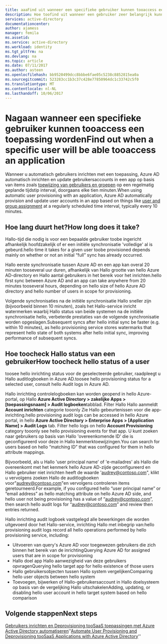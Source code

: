 ```yaml
---
title: aaaFind uit wanneer een specifieke gebruiker kunnen tooaccess een toepassing worden | Microsoft Docs
description: Hoe toofind uit wanneer een gebruiker zeer belangrijk kunnen tooaccess een toepassing worden u hebt geconfigureerd voor gebruikers inrichten met Azure AD
services: active-directory
documentationcenter: 
author: ajamess
manager: femila
ms.assetid: 
ms.service: active-directory
ms.workload: identity
ms.tgt_pltfrm: na
ms.devlang: na
ms.topic: article
ms.date: 07/11/2017
ms.author: asteen
ms.openlocfilehash: bb9520499dcc8bbbe6fae05c5238c8852815ea0a
ms.sourcegitcommit: 523283cc1b3c37c428e77850964dc1c33742c5f0
ms.translationtype: MT
ms.contentlocale: nl-NL
ms.lasthandoff: 10/06/2017
---
```

# <a name="find-out-when-a-specific-user-will-be-able-tooaccess-an-application"></a><span data-ttu-id="5cf1b-103">Nagaan wanneer een specifieke gebruiker kunnen tooaccess een toepassing worden</span><span class="sxs-lookup"><span data-stu-id="5cf1b-103">Find out when a specific user will be able tooaccess an application</span></span>
<span data-ttu-id="5cf1b-104">Wanneer u automatisch gebruikers inrichten met een toepassing, Azure AD automatisch inrichten en update gebruikersaccounts in een app op basis van items zoals [toewijzing van gebruikers en groepen](https://docs.microsoft.com/azure/active-directory/active-directory-coreapps-assign-user-azure-portal) op een regelmatig geplande tijdstip interval, doorgaans elke tien minuten.</span><span class="sxs-lookup"><span data-stu-id="5cf1b-104">When using automatic user provisioning with an application, Azure AD automatically provision and update user accounts in an app based on things like [user and group assignment](https://docs.microsoft.com/azure/active-directory/active-directory-coreapps-assign-user-azure-portal) at a regularly scheduled time interval, typically every 10 minutes.</span></span>

## <a name="how-long-does-it-take"></a><span data-ttu-id="5cf1b-105">Hoe lang duurt het?</span><span class="sxs-lookup"><span data-stu-id="5cf1b-105">How long does it take?</span></span>

<span data-ttu-id="5cf1b-106">Hallo-tijd die nodig is voor een bepaalde gebruiker toobe ingericht afhankelijk hoofdzakelijk of er een initiële synchronisatie 'volledige' al is gebeurd.</span><span class="sxs-lookup"><span data-stu-id="5cf1b-106">hello time it takes for a given user toobe provisioned depends mainly on whether or not an initial “full” sync has already occurred.</span></span>

<span data-ttu-id="5cf1b-107">Hallo eerste synchronisatie tussen Azure AD en een app kan overal 20 minuten tooseveral uur duren, afhankelijk van Hallo grootte van hello Azure AD-directory en Hallo aantal gebruikers in het bereik voor het inrichten.</span><span class="sxs-lookup"><span data-stu-id="5cf1b-107">hello first sync between Azure AD and an app can take anywhere from 20 minutes tooseveral hours, depending on hello size of hello Azure AD directory and hello number of users in scope for provisioning.</span></span> 

<span data-ttu-id="5cf1b-108">Volgende synchronisaties na de initiële synchronisatie Hallo sneller zijn (bijvoorbeeld binnen 10 minuten), zoals het Hallo-service inricht watermerken waarbij Hallo status van beide systemen na de initiële synchronisatie hello, verbeterde prestaties van de volgende synchronisatie worden opgeslagen.</span><span class="sxs-lookup"><span data-stu-id="5cf1b-108">Subsequent syncs after hello initial sync be faster (e.g. within 10 minutes), as hello provisioning service stores watermarks that represent hello state of both systems after hello initial sync, improving performance of subsequent syncs.</span></span>

## <a name="how-toocheck-hello-status-of-a-user"></a><span data-ttu-id="5cf1b-109">Hoe toocheck Hallo status van een gebruiker</span><span class="sxs-lookup"><span data-stu-id="5cf1b-109">How toocheck hello status of a user</span></span>

<span data-ttu-id="5cf1b-110">toosee hello inrichting status voor de geselecteerde gebruiker, raadpleegt u Hallo auditlogboeken in Azure AD.</span><span class="sxs-lookup"><span data-stu-id="5cf1b-110">toosee hello provisioning status for a selected user, consult hello Audit logs in Azure AD.</span></span>

<span data-ttu-id="5cf1b-111">Hallo inrichting controlelogboeken kan worden geopend in hello Azure-portal, op Hallo **Azure Active Directory &gt; zakelijke Apps &gt; \[toepassingsnaam\] &gt; Audit logboeken**tabblad. Filter Hallo Hallo aanmeldt **Account inrichten** categorie tooonly Zie Hallo gebeurtenissen voor die app-inrichting.</span><span class="sxs-lookup"><span data-stu-id="5cf1b-111">hello provisioning audit logs can be accessed in hello Azure portal, in hello **Azure Active Directory &gt; Enterprise Apps &gt; \[Application Name\] &gt; Audit Logs** tab. Filter hello logs on hello **Account Provisioning** category tooonly see hello provisioning events for that app.</span></span> <span data-ttu-id="5cf1b-112">U kunt zoeken naar gebruikers op basis van Hallo 'overeenkomende ID' die is geconfigureerd voor deze in Hallo kenmerktoewijzingen.</span><span class="sxs-lookup"><span data-stu-id="5cf1b-112">You can search for users based on hello “matching ID” that was configured for them in hello attribute mappings.</span></span> 

<span data-ttu-id="5cf1b-113">Bijvoorbeeld, als u Hallo 'user principal name' of 'e-mailadres' als Hallo die overeenkomt met het kenmerk hello Azure AD-zijde geconfigureerd en Hallo gebruiker niet inrichten heeft de waarde 'audrey@contoso.com", klikt u vervolgens zoeken Hallo de auditlogboeken voor"audrey@contoso.com"en vervolgens controleren items geretourneerd.</span><span class="sxs-lookup"><span data-stu-id="5cf1b-113">For example, if you configured hello “user principal name” or “email address” as hello matching attribute on hello Azure AD side, and hello user not being provisioning has a value of “audrey@contoso.com”, then search hello audit logs for “audrey@contoso.com” and review then entries returned.</span></span>

<span data-ttu-id="5cf1b-114">Hallo inrichting audit logboek vastgelegd alle bewerkingen die worden uitgevoerd door het Hallo-service, inrichting Hallo met inbegrip van:</span><span class="sxs-lookup"><span data-stu-id="5cf1b-114">hello provisioning audit logs record all hello operations performed by hello provisioning service, including:</span></span>

* <span data-ttu-id="5cf1b-115">Uitvoeren van query's Azure AD voor toegewezen gebruikers die zich binnen het bereik van de inrichting</span><span class="sxs-lookup"><span data-stu-id="5cf1b-115">Querying Azure AD for assigned users that are in scope for provisioning</span></span>
* <span data-ttu-id="5cf1b-116">Hallo doel app Hallo aanwezigheid van deze gebruikers opvragen</span><span class="sxs-lookup"><span data-stu-id="5cf1b-116">Querying hello target app for hello existence of those users</span></span>
* <span data-ttu-id="5cf1b-117">Hallo gebruikersobjecten tussen Hallo system vergelijken</span><span class="sxs-lookup"><span data-stu-id="5cf1b-117">Comparing hello user objects between hello system</span></span>
* <span data-ttu-id="5cf1b-118">Toevoegen, bijwerken of Hallo-gebruikersaccount in Hallo doelsysteem op basis van de vergelijking Hallo uitschakelen</span><span class="sxs-lookup"><span data-stu-id="5cf1b-118">Adding, updating, or disabling hello user account in hello target system based on hello comparison</span></span>

## <a name="next-steps"></a><span data-ttu-id="5cf1b-119">Volgende stappen</span><span class="sxs-lookup"><span data-stu-id="5cf1b-119">Next steps</span></span>
<span data-ttu-id="5cf1b-120">[Gebruikers inrichten en Deprovisioning tooSaaS toepassingen met Azure Active Directory automatiseren](https://docs.microsoft.com/azure/active-directory/active-directory-saas-app-provisioning)''</span><span class="sxs-lookup"><span data-stu-id="5cf1b-120">[Automate User Provisioning and Deprovisioning tooSaaS Applications with Azure Active Directory](https://docs.microsoft.com/azure/active-directory/active-directory-saas-app-provisioning)''</span></span>
